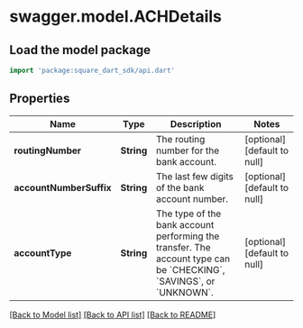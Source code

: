 # swagger.model.ACHDetails

## Load the model package
```dart
import 'package:square_dart_sdk/api.dart'
```

## Properties
Name | Type | Description | Notes
------------ | ------------- | ------------- | -------------
**routingNumber** | **String** | The routing number for the bank account. | [optional] [default to null]
**accountNumberSuffix** | **String** | The last few digits of the bank account number. | [optional] [default to null]
**accountType** | **String** | The type of the bank account performing the transfer. The account type can be &#x60;CHECKING&#x60;, &#x60;SAVINGS&#x60;, or &#x60;UNKNOWN&#x60;. | [optional] [default to null]

[[Back to Model list]](../README.md#documentation-for-models) [[Back to API list]](../README.md#documentation-for-api-endpoints) [[Back to README]](../README.md)

